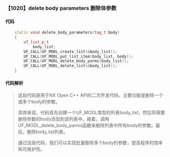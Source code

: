 ### 【1020】delete body parameters 删除体参数

#### 代码

```cpp
    static void delete_body_parameters(tag_t body)  
    {  
        uf_list_p_t  
            body_list;  
        UF_CALL(UF_MODL_create_list(&body_list));  
        UF_CALL(UF_MODL_put_list_item(body_list, body));  
        UF_CALL(UF_MODL_delete_body_parms(body_list));  
        UF_CALL(UF_MODL_delete_list(&body_list));  
    }

```

#### 代码解析

> 这段代码是用于NX Open C++ API的二次开发代码，主要功能是删除一个或多个body的参数。
>
> 具体来说，代码首先创建一个UF_MODL类型的列表body_list，然后将需要删除参数的body添加到该列表中。接着，调用UF_MODL_delete_body_parms函数来删除列表中所有body的参数。最后，删除body_list列表。
>
> 通过这段代码，我们可以实现批量删除多个body的参数，提高程序的效率和可维护性。
>
